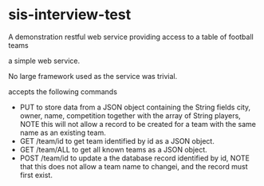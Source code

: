 # sis-interview-test
A demonstration restful web service providing access to a table of football teams

a simple web service.

No large framework used as the service was trivial.

accepts the following commands 

* PUT to store data from a JSON object containing the String fields city, owner, name, competition together with the array of String players, NOTE this will not allow a record to be created for a team with the same name as an existing team.
* GET /team/id to get team identified by id as a JSON object.
* GET /team/ALL to get all known teams as a JSON object.
* POST /team/id to update a the database record identified by id, NOTE that this does not allow a team name to changei, and the record must first exist.





